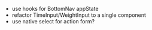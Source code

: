- use hooks for BottomNav appState
- refactor TimeInput/WeightInput to a single component
- use native select for action form?
